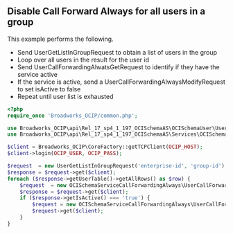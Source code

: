 ## Disable Call Forward Always for all users in a group

This example performs the following.

* Send UserGetListInGroupRequest to obtain a list of users in the group
* Loop over all users in the result for the user id
* Send UserCallForwardingAlwatsGetRequest to identify if they have the service active
* If the service is active, send a UserCallForwardingAlwaysModifyRequest to set isActive to false
* Repeat until user list is exhausted

``` php
<?php
require_once 'Broadworks_OCIP/common.php';

use Broadworks_OCIP\api\Rel_17_sp4_1_197_OCISchemaAS\OCISchemaUser\UserGetListInGroupRequest;
use Broadworks_OCIP\api\Rel_17_sp4_1_197_OCISchemaAS\Services\OCISchemaServiceCallForwardingAlways;

$client = Broadworks_OCIP\CoreFactory::getTCPClient(OCIP_HOST);
$client->login(OCIP_USER, OCIP_PASS);

$request  = new UserGetListInGroupRequest('enterprise-id', 'group-id');
$response = $request->get($client);
foreach ($response->getUserTable()->getAllRows() as $row) {
    $request  = new OCISchemaServiceCallForwardingAlways\UserCallForwardingAlwaysGetRequest($row[0]);
    $response = $request->get($client);
    if ($response->getIsActive() === 'true') {
        $request = new OCISchemaServiceCallForwardingAlways\UserCallForwardingAlwaysModifyRequest($row[0], 'false');
        $request->get($client);
    }
}
```